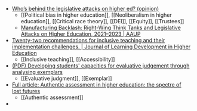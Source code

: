 - [Who’s behind the legislative attacks on higher ed? (opinion)](https://www.insidehighered.com/opinion/views/2024/06/05/whos-behind-legislative-attacks-higher-ed-opinion?mc_cid=2d7a688a29)
	- [[Political bias in higher education]], [[Neoliberalism in higher education]], [[Critical race theory]], [[DEI]], [[Equity]], [[Trustees]]
	- [Manufacturing Backlash: Right-Wing Think Tanks and Legislative Attacks on Higher Education, 2021–2023 | AAUP](https://www.aaup.org/article/manufacturing-backlash)
- [Twenty-two recommendations for inclusive teaching and their implementation challenges. | Journal of Learning Development in Higher Education](https://journal.aldinhe.ac.uk/index.php/jldhe/article/view/1034)
	- [[Inclusive teaching]], [[Accessibility]]
- [(PDF) Developing students' capacities for evaluative judgement through analysing exemplars](https://www.researchgate.net/publication/323183913_Developing_students'_capacities_for_evaluative_judgement_through_analysing_exemplars)
	- [[Evaluative judgment]], [[Exemplar]]
- [Full article: Authentic assessment in higher education: the spectre of lost futures](https://www.tandfonline.com/eprint/JGU8YGWMZQHMTPYB47QP/full?target=10.1080/13562517.2024.2362217)
	- [[Authentic assessment]]
-